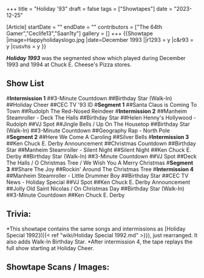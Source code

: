 +++
title = "Holiday '93"
draft = false
tags = ["Showtapes"]
date = "2023-12-25"

[Article]
startDate = ""
endDate = ""
contributors = ["The 64th Gamer","Ceclife13","Saan1ty"]
gallery = []
+++
{{Showtape
|image=Happyholidayslogo.jpg
|date=December 1993
||r1293 = y
|c&r93 = y
|cusvhs = y
}}

<b><i>Holiday 1993</b></i> was the segmented show which played during December 1993 and 1994 at Chuck E. Cheese's Pizza stores.

<h2>Show List </h2>
#<b>Intermission 1</b>
##3-Minute Countdown
##Birthday Star (Walk-In)
##Holiday Cheer
##CEC TV '93 ID
#<b>Segment 1</b>
##Santa Claus is Coming To Town
##Rudolph The Red-Nosed Reindeer
#<b>Intermission 2</b>
##Manheim Steamroller - Deck The Halls
##Birthday Star
##Helen Henny's Hollywood - Rudolph
##VJ Spot
##Jingle Bells / Up On The Housetop
##Birthday Star (Walk-In)
##3-Minute Countdown
##Geography Rap - North Pole
#<b>Segment 2</b>
##Here We Come A Caroling
##Silver Bells
#<b>Intermission 3</b>
##Ken Chuck E. Derby Announcement
##Christmas Countdown
##Birthday Star
##Manheim Steamroller - Silent Night
##Silent Night
##Ken Chuck E. Derby
##Birthday Star (Walk-In)
##3-Minute Countdown
##VJ Spot
##Deck The Halls / O Christmas Tree / We Wish You A Merry Christmas
#<b>Segment 3</b>
##Share The Joy
##Rockin' Around The Christmas Tree
#<b>Intermission 4</b>
##Manheim Steamroller - Little Drummer Boy
##Birthday Star
##CEC TV News - Holiday Special
##VJ Spot
##Ken Chuck E. Derby Announcement
##Jolly Old Saint Nicolas / On Christmas Day
##Birthday Star (Walk-In)
##3-Minute Countdown
##Ken Chuck E. Derby

<h2>Trivia:</h2>
*This showtape contains the same songs and intermissions as [Holiday Special 1992]({{< ref "wiki/Holiday Special 1992.md" >}}), just rearranged. It also adds Walk-In Birthday Star.
*After intermission 4, the tape replays the full show starting at Holiday Cheer. 

<h2>Showtape Scans / Images:</h2>
